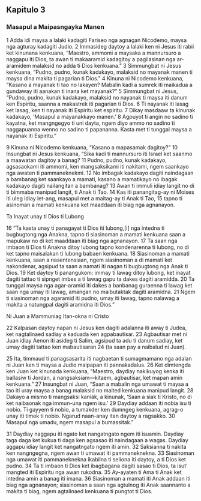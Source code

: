 Kapitulo 3
----------

### Masapul a Maipasngayka Manen

1 Adda idi maysa a lalaki kadagiti Fariseo nga agnagan Nicodemo, maysa nga agturay kadagiti Judio.
2 Immasideg daytoy a lalaki ken ni Jesus iti rabii ket kinunana kenkuana, “Maestro, ammomi a maysaka a mannursuro a naggapu iti Dios, ta awan ti makaaramid kadagitoy a pagilasinan nga ar-aramidem malaksid no adda ti Dios kenkuana.” 3 Simmungbat ni Jesus kenkuana, “Pudno, pudno, kunak kadakayo, malaksid no mayanak manen ti maysa dina makita ti pagarian ti Dios.” 4 Kinuna ni Nicodemo kenkuana, “Kasano a mayanak ti tao no lakayen? Mabalin kadi a sumrek iti maikadua a gundaway iti aanakan ti inana ket mayanak?” 5 Simmungbat ni Jesus, “Pudno, pudno, kunak kadakayo, malaksid no nayanak ti maysa iti danum ken Espiritu, saanna a makastrek iti pagarian ti Dios. 6 Ti nayanak iti lasag ket lasag, ken ti nayanak iti Espiritu ket espiritu. 7 Dikay masdaaw ta kinunak kadakayo, ‘Masapul a mayanakkayo manen.’ 8 Agpuyot ti angin no sadino ti kayatna, ket mangngegyo ti uni dayta, ngem diyo ammo no sadino ti naggapuanna wenno no sadino ti papananna. Kasta met ti tunggal maysa a nayanak iti Espiritu.”

9 Kinuna ni Nicodemo kenkuana, “Kasano a mapasamak dagitoy?” 10 Insungbat ni Jesus kenkuana, “Sika kadi ti mannursuro iti Israel ket saanmo a maawatan dagitoy a banag? 11 Pudno, pudno, kunak kadakayo, agsasaokami iti ammomi, ken mangsaksikami iti nakitami, ngem saankayo nga awaten ti pammaneknekmi. 12 No imbagak kadakayo dagiti naindagaan a bambanag ket saankayo a mamati, kasano a mamatikayo no ibagak kadakayo dagiti nailangitan a bambanag? 13 Awan ti immuli idiay langit no di ti bimmaba manipud langit, ti Anak ti Tao. 14 Kas iti panangitag-ay ni Moises iti uleg idiay let-ang, masapul met a maitag-ay ti Anak ti Tao, 15 tapno ti asinoman a mamati kenkuana ket maaddaan iti biag nga agnanayon.

Ta Inayat unay ti Dios ti Lubong

16 “Ta kasta unay ti panagayat ti Dios iti lubong,[i] nga intedna ti bugbugtong nga Anakna, tapno ti siasinoman a mamati kenkuana saan a mapukaw no di ket maaddaan iti biag nga agnanayon. 17 Ta saan nga imbaon ti Dios ti Anakna ditoy lubong tapno kondenarenna ti lubong, no di ket tapno maisalakan ti lubong babaen kenkuana. 18 Siasinoman a mamati kenkuana, saan a nasentensiaan, ngem siasinoman a di mamati ket nakondenar, agsipud ta saan a namati iti nagan ti bugbugtong nga Anak ti Dios. 19 Ket daytoy ti panangukom: immay ti lawag ditoy lubong, ket inayat dagiti tattao ti sipnget imbes a ti lawag gapu ta dakes dagiti aramidda. 20 Ta tunggal maysa nga agar-aramid iti dakes a banbanag guraenna ti lawag ket saan nga umay iti lawag, amangan no maibutaktak dagiti aramidna. 21 Ngem ti siasinoman nga agaramid iti pudno, umay iti lawag, tapno nalawag a makita a natungpal dagiti aramidna iti Dios.”

Ni Juan a Mammuniag Itan-okna ni Cristo

22 Kalpasan daytoy napan ni Jesus ken dagiti adalanna iti away ti Judea, ket nagtalinaed sadiay a kaduada ken agpabautisar. 23 Agbautisar met ni Juan idiay Aenon iti asideg ti Salim, agsipud ta adu ti danum sadiay, ket umay dagiti tattao ken mabautisaran 24 (ta saan pay a naibalud ni Juan).

25 Ita, timmaud ti panagsasarita iti nagbaetan ti sumagmamano nga adalan ni Juan ken ti maysa a Judio maipapan iti pannakadalus. 26 Ket dimtengda ken Juan ket kinunada kenkuana, “Maestro, daydiay nakikuyog kenka iti ballasiw ti Jordan, a nangsaksiam—kitaem, agbautisar, ket mapan amin kenkuana.” 27 Insungbat ni Juan, “Saan a mabalin nga umawat ti maysa a tao iti uray maysa a banag malaksid no maited kenkuana manipud langit. 28 Dakayo a mismo ti mangsaksi kaniak, a kinunak, ‘Saan a siak ti Kristo, no di ket naibaonak nga immun-una ngem isu.’ 29 Daydiay addaan iti nobia isu ti nobio. Ti gayyem ti nobio, a tumakder ken dumngeg kenkuana, agrag-o unay iti timek ti nobio. Ngarud naan-anay itan daytoy a ragsakko. 30 Masapul nga umadu, ngem masapul a bumassitak.”

31 Daydiay naggapu iti ngato ket nangatngato ngem iti isuamin. Daydiay taga daga ket kukua ti daga ken agsasao iti naindagaan a wagas. Daydiay aggapu idiay langit ket nangatngato ngem iti amin.
32 Saksianna ti nakita ken nangngegna, ngem awan ti umawat iti pammaneknekna.
33 Siasinoman nga umawat iti pammaneknekna ikabilna ti seliona iti daytoy, a ti Dios ket pudno.
34 Ta ti imbaon ti Dios ket ibagbagana dagiti sasao ti Dios, ta isut’ mangted iti Espiritu nga awan rukodna.
35 Ay-ayaten ti Ama ti Anak ket intedna amin a banag iti imana.
36 Siasinoman a mamati iti Anak addaan iti biag nga agnanayon; siasinoman a saan nga agtulnog iti Anak saannanto a makita ti biag, ngem agtalinaed kenkuana ti pungtot ti Dios.
